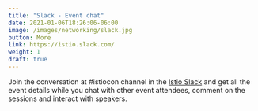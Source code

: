 ```yaml
---
title: "Slack - Event chat"
date: 2021-01-06T18:26:06-06:00
image: /images/networking/slack.jpg
button: More
link: https://istio.slack.com/
weight: 1
draft: true
---
```


Join the conversation at #istiocon channel in the [Istio Slack](https://slack.istio.io) and get all the event details while you chat with other event attendees, comment on the sessions and interact with speakers.

